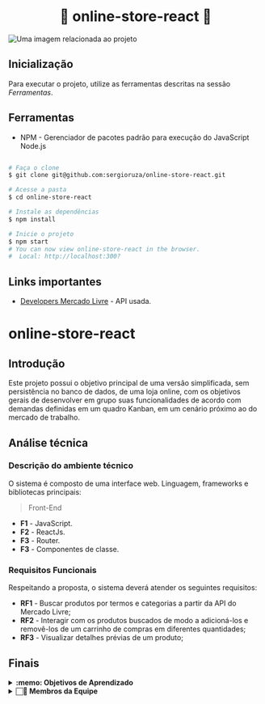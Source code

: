 # <h1 align="center">🛒 online-store-react 🛒</h1>
<fig>
<img src="https://images.pexels.com/photos/4968391/pexels-photo-4968391.jpeg?auto=compress&cs=tinysrgb&w=1260&h=750&dpr=1" alt="Uma imagem relacionada ao projeto">
</fig>

## Inicialização
Para executar o projeto, utilize as ferramentas descritas na sessão *Ferramentas*.

## Ferramentas
* NPM - Gerenciador de pacotes padrão para execução do JavaScript Node.js
```bash

# Faça o clone
$ git clone git@github.com:sergioruza/online-store-react.git

# Acesse a pasta
$ cd online-store-react

# Instale as dependências
$ npm install

# Inicie o projeto
$ npm start
# You can now view online-store-react in the browser.
#  Local: http://localhost:300?
```

## Links importantes
* [Developers Mercado Livre](https://developers.mercadolivre.com.br) -  API usada.

# online-store-react


## Introdução

Este projeto possui o objetivo principal de uma versão simplificada, sem persistência no banco de dados, de uma loja online,
com os objetivos gerais de desenvolver em grupo suas funcionalidades de acordo com demandas definidas em um quadro Kanban, em um cenário próximo ao do mercado de trabalho.

## Análise técnica

### Descrição do ambiente técnico

O sistema é composto de uma interface web. Linguagem, frameworks e bibliotecas principais:
> Front-End
* **F1** - JavaScript.
* **F2** - ReactJs.
* **F3** - Router.
* **F3** - Componentes de classe.

### Requisitos Funcionais
Respeitando a proposta, o sistema deverá atender os seguintes requisitos:

* **RF1** - Buscar produtos por termos e categorias a partir da API do Mercado Livre;
* **RF2** - Interagir com os produtos buscados de modo a adicioná-los e removê-los de um carrinho de compras em diferentes quantidades;
* **RF3** - Visualizar detalhes prévias de um produto;

## Finais
<details>
 <summary><strong>:memo: Objetivos de Aprendizado</strong></summary><br /> 

- Entender o que são Métodos Ágeis;

- Entender o que é Kanban;

- Entender o que é Scrum;

- Trabalhar em equipes utilizando Kanban ou Scrum de maneira eficaz;

- Praticar todas as habilidades desenvolvidas até agora com Front-end;
</details>

  <details>
    <summary><strong>🏻‍💼 Membros da Equipe</strong></summary><br />
  
* [Bruno Almeida](https://github.com/BrunoPulquerio);
* [Hiago Peroni](https://github.com/Hiagoperoni);
* [Állex](https://github.com/allexwithx);
  </details>

